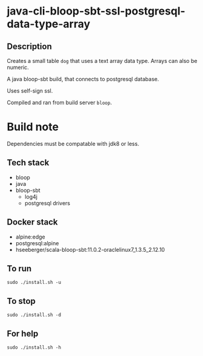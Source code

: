 # java-cli-bloop-sbt-ssl-postgresql-data-type-array

## Description
Creates a small table `dog` that uses
a text array data type. Arrays can also be
numeric.

A java bloop-sbt build, that connects to postgresql database.

Uses self-sign ssl.

Compiled and ran from build server `bloop`.

# Build note
Dependencies must be compatable with jdk8 or less.

## Tech stack
- bloop
- java
- bloop-sbt
  - log4j
  - postgresql drivers

## Docker stack
- alpine:edge
- postgresql:alpine
- hseeberger/scala-bloop-sbt:11.0.2-oraclelinux7_1.3.5_2.12.10

## To run
`sudo ./install.sh -u`

## To stop
`sudo ./install.sh -d`

## For help
`sudo ./install.sh -h`
